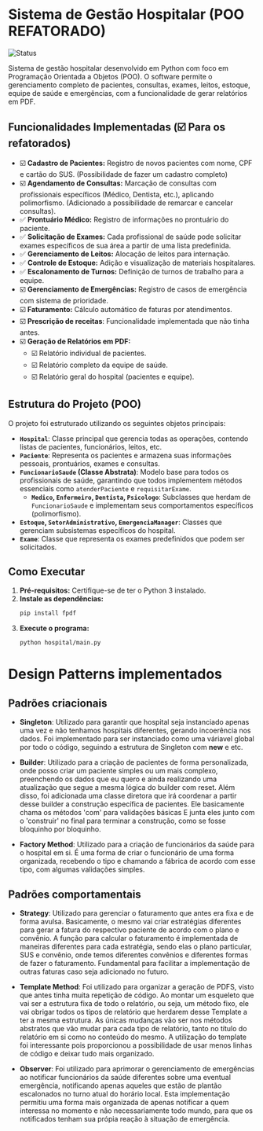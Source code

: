 
# Sistema de Gestão Hospitalar (POO REFATORADO)

![Status](https://img.shields.io/badge/status-em%20desenvolvimento-yellow)

Sistema de gestão hospitalar desenvolvido em Python com foco em Programação Orientada a Objetos (POO). O software permite o gerenciamento completo de pacientes, consultas, exames, leitos, estoque, equipe de saúde e emergências, com a funcionalidade de gerar relatórios em PDF.

## Funcionalidades Implementadas (☑️ Para os refatorados)

- ☑️ **Cadastro de Pacientes:** Registro de novos pacientes com nome, CPF e cartão do SUS. (Possibilidade de fazer um cadastro completo)
- ☑️ **Agendamento de Consultas:** Marcação de consultas com profissionais específicos (Médico, Dentista, etc.), aplicando polimorfismo. (Adicionado a possibilidade de remarcar e cancelar consultas).
- ✅ **Prontuário Médico:** Registro de informações no prontuário do paciente.
- ✅ **Solicitação de Exames:** Cada profissional de saúde pode solicitar exames específicos de sua área a partir de uma lista predefinida.
- ✅ **Gerenciamento de Leitos:** Alocação de leitos para internação.
- ✅ **Controle de Estoque:** Adição e visualização de materiais hospitalares.
- ✅ **Escalonamento de Turnos:** Definição de turnos de trabalho para a equipe.
- ☑️ **Gerenciamento de Emergências:** Registro de casos de emergência com sistema de prioridade.
- ☑️ **Faturamento:** Cálculo automático de faturas por atendimentos.
- ☑️ **Prescrição de receitas**: Funcionalidade implementada que não tinha antes.
- ☑️ **Geração de Relatórios em PDF:**
    - ☑️ Relatório individual de pacientes.
    - ☑️ Relatório completo da equipe de saúde.
    - ☑️ Relatório geral do hospital (pacientes e equipe).

## Estrutura do Projeto (POO)

O projeto foi estruturado utilizando os seguintes objetos principais:

- **`Hospital`**: Classe principal que gerencia todas as operações, contendo listas de pacientes, funcionários, leitos, etc.
- **`Paciente`**: Representa os pacientes e armazena suas informações pessoais, prontuários, exames e consultas.
- **`FuncionarioSaude` (Classe Abstrata)**: Modelo base para todos os profissionais de saúde, garantindo que todos implementem métodos essenciais como `atenderPaciente` e `requisitarExame`.
    - **`Medico`, `Enfermeiro`, `Dentista`, `Psicologo`**: Subclasses que herdam de `FuncionarioSaude` e implementam seus comportamentos específicos (polimorfismo).
- **`Estoque`, `SetorAdministrativo`, `EmergenciaManager`**: Classes que gerenciam subsistemas específicos do hospital.
- **`Exame`**: Classe que representa os exames predefinidos que podem ser solicitados.

## Como Executar

1.  **Pré-requisitos:** Certifique-se de ter o Python 3 instalado.
2.  **Instale as dependências:**
    ```bash
    pip install fpdf
    ```
3.  **Execute o programa:**
    ```bash
    python hospital/main.py
    ```

# Design Patterns implementados

## Padrões criacionais

- **Singleton**: Utilizado para garantir que hospital seja instanciado apenas uma vez e não tenhamos hospitais diferentes, gerando incoerência nos dados. Foi implementado para ser instanciado como uma váriavel global por todo o código, seguindo a estrutura de Singleton com __new__ e etc.

- **Builder**: Utilizado para a criação de pacientes de forma personalizada, onde posso criar um paciente simples ou um mais complexo, preenchendo os dados que eu quero e ainda realizando uma atualização que segue a mesma lógica do builder com reset. Além disso, foi adicionada uma classe diretora que irá coordenar a partir desse builder a construção específica de pacientes. Ele basicamente chama os métodos 'com' para validações básicas E junta eles junto com o 'construir' no final para terminar a construção, como se fosse bloquinho por bloquinho.

- **Factory Method**: Utilizado para a criação de funcionários da saúde para o hospital em si. É uma forma de criar o funcionário de uma forma organizada, recebendo o tipo e chamando a fábrica de acordo com esse tipo, com algumas validações simples.

## Padrões comportamentais

- **Strategy**: Utilizado para gerenciar o faturamento que antes era fixa e de forma avulsa. Basicamente, o mesmo vai criar estratégias diferentes para gerar a fatura do respectivo paciente de acordo com o plano e convênio. A função para calcular o faturamento é implementada de maneiras diferentes para cada estratégia, sendo elas o plano particular, SUS e convênio, onde temos diferentes convênios e diferentes formas de fazer o faturamento. Fundamental para facilitar a implementação de outras faturas caso seja adicionado no futuro.

- **Template Method**: Foi utilizado para organizar a geração de PDFS, visto que antes tinha muita repetição de código. Ao montar um esqueleto que vai ser a estrutura fixa de todo o relatório, ou seja, um método fixo, ele vai obrigar todos os tipos de relatório que herdarem desse Template a ter a mesma estrutura. As únicas mudanças vão ser nos métodos abstratos que vão mudar para cada tipo de relatório, tanto no título do relatório em si como no conteúdo do mesmo. A utilização do template foi interessante pois proporcionou a possibilidade de usar menos linhas de código e deixar tudo mais organizado.

- **Observer**: Foi utilizado para aprimorar o gerenciamento de emergências ao notificar funcionários da saúde diferentes sobre uma eventual emergência, notificando apenas aqueles que estão de plantão escalonados no turno atual do horário local. Esta implementação permitiu uma forma mais organizada de apenas notificar a quem interessa no momento e não necessariamente todo mundo, para que os notificados tenham sua própia reação à situação de emergência.

